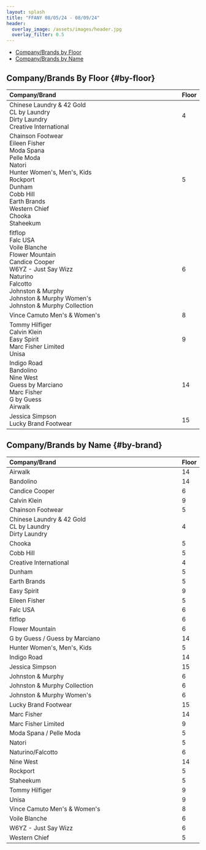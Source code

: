 ```yaml
---
layout: splash
title: "FFANY 08/05/24 - 08/09/24"
header:
  overlay_image: /assets/images/header.jpg
  overlay_filter: 0.5
---
```


<style>
table {
    width: 100% !important;
    border-collapse: collapse;
		font-size: 1.1em;
}

thead {
    width: 100% !important;
}

th, td {
    text-align: left;
}

th:first-child, td:first-child {
    width: 90% !important;
}

th:last-child, td:last-child {
    width: 10% !important;
}
</style>
- [Company/Brands by Floor](#by-floor)
- [Company/Brands by Name](#by-brand)

## Company/Brands By Floor {#by-floor}
<table style="width: 100%; border-collapse: collapse;">
    <thead style= "width: 100%;">
        <tr>
            <th>Company/Brand</th>
            <th>Floor</th>
        </tr>
    </thead>
    <tbody>
        <tr>
            <td data-label="Company/Brand">Chinese Laundry & 42 Gold<br>CL by Laundry<br>Dirty Laundry<br>Creative International</td>
            <td data-label="Floor">4</td>
        </tr>
        <tr>
            <td data-label="Company/Brand">Chainson Footwear<br>Eileen Fisher<br>Moda Spana<br>Pelle Moda<br>Natori<br>Hunter Women's, Men's, Kids<br>Rockport<br>Dunham<br>Cobb Hill<br>Earth Brands<br>Western Chief<br>Chooka<br>Staheekum</td>
            <td data-label="Floor">5</td>
        </tr>
        <tr>
            <td data-label="Company/Brand">fitflop<br>Falc USA<br>Voile Blanche<br>Flower Mountain<br>Candice Cooper<br>W6YZ - Just Say Wizz<br>Naturino<br>Falcotto<br>Johnston & Murphy<br>Johnston & Murphy Women's<br>Johnston & Murphy Collection</td>
            <td data-label="Floor">6</td>
        </tr>
        <tr>
            <td data-label="Company/Brand">Vince Camuto Men's & Women's</td>
            <td data-label="Floor">8</td>
        </tr>
        <tr>
            <td data-label="Company/Brand">Tommy Hilfiger<br>Calvin Klein<br>Easy Spirit<br>Marc Fisher Limited<br>Unisa</td>
            <td data-label="Floor">9</td>
        </tr>
        <tr>
            <td data-label="Company/Brand">Indigo Road<br>Bandolino<br>Nine West<br>Guess by Marciano<br>Marc Fisher<br>G by Guess<br>Airwalk</td>
            <td data-label="Floor">14</td>
        </tr>
        <tr>
            <td data-label="Company/Brand">Jessica Simpson<br>Lucky Brand Footwear</td>
            <td data-label="Floor">15</td>
        </tr>
    </tbody>
</table>

## Company/Brands by Name {#by-brand}

<table style="width: 100%; border-collapse: collapse;">
    <thead style="width: 100%;">
        <tr>
            <th>Company/Brand</th>
            <th>Floor</th>
        </tr>
    </thead>
    <tbody>
        <tr>
            <td data-label="Company/Brand">Airwalk</td>
            <td data-label="Floor">14</td>
        </tr>
        <tr>
            <td data-label="Company/Brand">Bandolino</td>
            <td data-label="Floor">14</td>
        </tr>
        <tr>
            <td data-label="Company/Brand">Candice Cooper</td>
            <td data-label="Floor">6</td>
        </tr>
        <tr>
            <td data-label="Company/Brand">Calvin Klein</td>
            <td data-label="Floor">9</td>
        </tr>
        <tr>
            <td data-label="Company/Brand">Chainson Footwear</td>
            <td data-label="Floor">5</td>
        </tr>
        <tr>
            <td data-label="Company/Brand">Chinese Laundry & 42 Gold<br>CL by Laundry<br>Dirty Laundry</td>
            <td data-label="Floor">4</td>
        </tr>
        <tr>
            <td data-label="Company/Brand">Chooka</td>
            <td data-label="Floor">5</td>
        </tr>
        <tr>
            <td data-label="Company/Brand">Cobb Hill</td>
            <td data-label="Floor">5</td>
        </tr>
        <tr>
            <td data-label="Company/Brand">Creative International</td>
            <td data-label="Floor">4</td>
        </tr>
        <tr>
            <td data-label="Company/Brand">Dunham</td>
            <td data-label="Floor">5</td>
        </tr>
        <tr>
            <td data-label="Company/Brand">Earth Brands</td>
            <td data-label="Floor">5</td>
        </tr>
        <tr>
            <td data-label="Company/Brand">Easy Spirit</td>
            <td data-label="Floor">9</td>
        </tr>
        <tr>
            <td data-label="Company/Brand">Eileen Fisher</td>
            <td data-label="Floor">5</td>
        </tr>
				<tr>
						<td data-label="Company/Brand">Falc USA</td>
						<td data-label="Floor">6</td>
				</tr>
        <tr>
            <td data-label="Company/Brand">fitflop</td>
            <td data-label="Floor">6</td>
        </tr>
        <tr>
            <td data-label="Company/Brand">Flower Mountain</td>
            <td data-label="Floor">6</td>
        </tr>
        <tr>
            <td data-label="Company/Brand">G by Guess / Guess by Marciano</td>
            <td data-label="Floor">14</td>
        </tr>
        <tr>
            <td data-label="Company/Brand">Hunter Women's, Men's, Kids</td>
            <td data-label="Floor">5</td>
        </tr>
        <tr>
            <td data-label="Company/Brand">Indigo Road</td>
            <td data-label="Floor">14</td>
        </tr>
        <tr>
            <td data-label="Company/Brand">Jessica Simpson</td>
            <td data-label="Floor">15</td>
        </tr>
        <tr>
            <td data-label="Company/Brand">Johnston & Murphy</td>
            <td data-label="Floor">6</td>
        </tr>
        <tr>
            <td data-label="Company/Brand">Johnston & Murphy Collection</td>
            <td data-label="Floor">6</td>
        </tr>
        <tr>
            <td data-label="Company/Brand">Johnston & Murphy Women's</td>
            <td data-label="Floor">6</td>
        </tr>
        <tr>
            <td data-label="Company/Brand">Lucky Brand Footwear</td>
            <td data-label="Floor">15</td>
        </tr>
        <tr>
            <td data-label="Company/Brand">Marc Fisher</td>
            <td data-label="Floor">14</td>
        </tr>
        <tr>
            <td data-label="Company/Brand">Marc Fisher Limited</td>
            <td data-label="Floor">9</td>
        </tr>
        <tr>
            <td data-label="Company/Brand">Moda Spana / Pelle Moda</td>
            <td data-label="Floor">5</td>
        </tr>
        <tr>
            <td data-label="Company/Brand">Natori</td>
            <td data-label="Floor">5</td>
        </tr>
        <tr>
            <td data-label="Company/Brand">Naturino/Falcotto</td>
            <td data-label="Floor">6</td>
        </tr>
        <tr>
            <td data-label="Company/Brand">Nine West</td>
            <td data-label="Floor">14</td>
        </tr>
        <tr>
            <td data-label="Company/Brand">Rockport</td>
            <td data-label="Floor">5</td>
        </tr>
        <tr>
            <td data-label="Company/Brand">Staheekum</td>
            <td data-label="Floor">5</td>
        </tr>
        <tr>
            <td data-label="Company/Brand">Tommy Hilfiger</td>
            <td data-label="Floor">9</td>
        </tr>
        <tr>
            <td data-label="Company/Brand">Unisa</td>
            <td data-label="Floor">9</td>
        </tr>
        <tr>
            <td data-label="Company/Brand">Vince Camuto Men's & Women's</td>
            <td data-label="Floor">8</td>
        </tr>
        <tr>
            <td data-label="Company/Brand">Voile Blanche</td>
            <td data-label="Floor">6</td>
        </tr>
        <tr>
            <td data-label="Company/Brand">W6YZ - Just Say Wizz</td>
            <td data-label="Floor">6</td>
        </tr>
        <tr>
            <td data-label="Company/Brand">Western Chief</td>
            <td data-label="Floor">5</td>
        </tr>
    </tbody>
</table>
